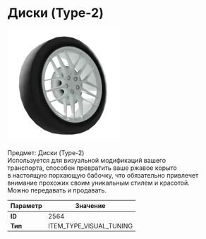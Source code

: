 # Диски (Type-2)

![Item Image](../img/2564.webp?raw=true)

Предмет: Диски (Type-2)<br>Используется для визуальной модификаций вашего<br>транспорта, способен превратить ваше ржавое корыто<br>в настоящую порхающую бабочку, что обязательно привлечет<br>внимание прохожих своим уникальным стилем и красотой.<br>Можно передавать и продавать.


| Параметр | Значение |
|----------|----------|
| **ID** | 2564 |
| **Тип** | ITEM_TYPE_VISUAL_TUNING |

